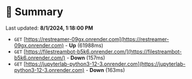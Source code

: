 # 📖 Summary
Last updated: **8/1/2024, 1:18:00 PM**

- `GET` [https://restreamer-09gx.onrender.com](https://restreamer-09gx.onrender.com) - **Up** (61988ms)
- `GET` [https://filestreambot-b5k6.onrender.com/](https://filestreambot-b5k6.onrender.com/) - **Down** (157ms)
- `GET` [https://jupyterlab-python3-12-3.onrender.com](https://jupyterlab-python3-12-3.onrender.com) - **Down** (163ms)
